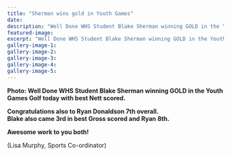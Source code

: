 ```yaml
---
title: "Sherman wins gold in Youth Games"
date: 
description: "Well Done WHS Student Blake Sherman winning GOLD in the Youth Games Golf today with best Nett scored..."
featured-image: 
excerpt: "Well Done WHS Student Blake Sherman winning GOLD in the Youth Games Golf today with best Nett scored."
gallery-image-1: 
gallery-image-2: 
gallery-image-3: 
gallery-image-4: 
gallery-image-5: 
---
```


<p><strong>Photo: Well Done WHS Student Blake Sherman winning GOLD in the Youth Games Golf today with best Nett scored.&nbsp;</strong><br /><strong></strong></p>
<p><strong>Congratulations also to Ryan Donaldson 7th overall.&nbsp;</strong><br /><strong>Blake also came 3rd in best Gross scored and Ryan 8th.&nbsp;</strong></p>
<p><strong>Awesome work to you both!</strong></p>
<p><span>(Lisa Murphy, Sports Co-ordinator)</span></p>

